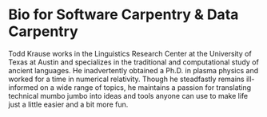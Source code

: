 # Bio for Software Carpentry & Data Carpentry

Todd Krause works in the Linguistics Research Center at the University of Texas at Austin and specializes in the traditional and computational study of ancient languages.  He inadvertently obtained a Ph.D. in plasma physics and worked for a time in numerical relativity.  Though he steadfastly remains ill-informed on a wide range of topics, he maintains a passion for translating technical mumbo jumbo into ideas and tools anyone can use to make life just a little easier and a bit more fun.